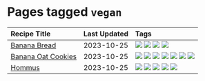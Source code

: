 # Pages tagged `vegan`

|Recipe Title|Last Updated|Tags
|:---|:---|:---|
|[Banana Bread](../recipes/bananabread.md)|2023-10-25|[![](https://img.shields.io/badge/tag-baked-28ab17)](../tags/baked.md) [![](https://img.shields.io/badge/tag-dessert-8f457a)](../tags/dessert.md) [![](https://img.shields.io/badge/tag-snack-10cdd6)](../tags/snack.md) [![](https://img.shields.io/badge/tag-vegan-1754e4)](../tags/vegan.md)|
|[Banana Oat Cookies](../recipes/bananaoatcookies.md)|2023-10-25|[![](https://img.shields.io/badge/tag-baked-28ab17)](../tags/baked.md) [![](https://img.shields.io/badge/tag-breakfast-062ab)](../tags/breakfast.md) [![](https://img.shields.io/badge/tag-dessert-8f457a)](../tags/dessert.md) [![](https://img.shields.io/badge/tag-great-517a72)](../tags/great.md) [![](https://img.shields.io/badge/tag-healthy-e5c1d4)](../tags/healthy.md) [![](https://img.shields.io/badge/tag-snack-10cdd6)](../tags/snack.md) [![](https://img.shields.io/badge/tag-vegan-1754e4)](../tags/vegan.md)|
|[Hommus](../recipes/hommus.md)|2023-10-25|[![](https://img.shields.io/badge/tag-healthy-e5c1d4)](../tags/healthy.md) [![](https://img.shields.io/badge/tag-messy-cb29b)](../tags/messy.md) [![](https://img.shields.io/badge/tag-protein-acaf3f)](../tags/protein.md) [![](https://img.shields.io/badge/tag-tricky-94b8ca)](../tags/tricky.md) [![](https://img.shields.io/badge/tag-vegan-1754e4)](../tags/vegan.md)|